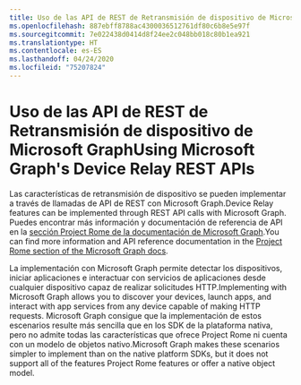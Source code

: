 ```yaml
---
title: Uso de las API de REST de Retransmisión de dispositivo de Microsoft Graph
ms.openlocfilehash: 887ebff8788ac4300036512761df80c6b8e5e97f
ms.sourcegitcommit: 7e022438d0414d8f24ee2c048bb018c80b1ea921
ms.translationtype: HT
ms.contentlocale: es-ES
ms.lasthandoff: 04/24/2020
ms.locfileid: "75207824"
---
```

# <a name="using-microsoft-graphs-device-relay-rest-apis"></a><span data-ttu-id="0fe17-102">Uso de las API de REST de Retransmisión de dispositivo de Microsoft Graph</span><span class="sxs-lookup"><span data-stu-id="0fe17-102">Using Microsoft Graph's Device Relay REST APIs</span></span>

<span data-ttu-id="0fe17-103">Las características de retransmisión de dispositivo se pueden implementar a través de llamadas de API de REST con Microsoft Graph.</span><span class="sxs-lookup"><span data-stu-id="0fe17-103">Device Relay features can be implemented through REST API calls with Microsoft Graph.</span></span> <span data-ttu-id="0fe17-104">Puedes encontrar más información y documentación de referencia de API en la [sección Project Rome de la documentación de Microsoft Graph](https://developer.microsoft.com/graph/docs/api-reference/beta/resources/project_rome_overview#devices).</span><span class="sxs-lookup"><span data-stu-id="0fe17-104">You can find more information and API reference documentation in the [Project Rome section of the Microsoft Graph docs](https://developer.microsoft.com/graph/docs/api-reference/beta/resources/project_rome_overview#devices).</span></span>

<span data-ttu-id="0fe17-105">La implementación con Microsoft Graph permite detectar los dispositivos, iniciar aplicaciones e interactuar con servicios de aplicaciones desde cualquier dispositivo capaz de realizar solicitudes HTTP.</span><span class="sxs-lookup"><span data-stu-id="0fe17-105">Implementing with Microsoft Graph allows you to discover your devices, launch apps, and interact with app services from any device capable of making HTTP requests.</span></span> <span data-ttu-id="0fe17-106">Microsoft Graph consigue que la implementación de estos escenarios resulte más sencilla que en los SDK de la plataforma nativa, pero no admite todas las características que ofrece Project Rome ni cuenta con un modelo de objetos nativo.</span><span class="sxs-lookup"><span data-stu-id="0fe17-106">Microsoft Graph makes these scenarios simpler to implement than on the native platform SDKs, but it does not support all of the features Project Rome features or offer a native object model.</span></span>